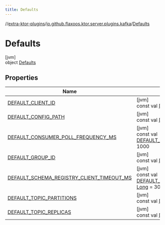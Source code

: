 ```yaml
---
title: Defaults
---
```

//[extra-ktor-plugins](../../../index.md)/[io.github.flaxoos.ktor.server.plugins.kafka](../index.md)/[Defaults](index.md)



# Defaults



[jvm]\
object [Defaults](index.md)



## Properties


| Name | Summary |
|---|---|
| [DEFAULT_CLIENT_ID](-d-e-f-a-u-l-t_-c-l-i-e-n-t_-i-d.md) | [jvm]<br>const val [DEFAULT_CLIENT_ID](-d-e-f-a-u-l-t_-c-l-i-e-n-t_-i-d.md): [String](https://kotlinlang.org/api/latest/jvm/stdlib/kotlin/-string/index.md) |
| [DEFAULT_CONFIG_PATH](-d-e-f-a-u-l-t_-c-o-n-f-i-g_-p-a-t-h.md) | [jvm]<br>const val [DEFAULT_CONFIG_PATH](-d-e-f-a-u-l-t_-c-o-n-f-i-g_-p-a-t-h.md): [String](https://kotlinlang.org/api/latest/jvm/stdlib/kotlin/-string/index.md) |
| [DEFAULT_CONSUMER_POLL_FREQUENCY_MS](-d-e-f-a-u-l-t_-c-o-n-s-u-m-e-r_-p-o-l-l_-f-r-e-q-u-e-n-c-y_-m-s.md) | [jvm]<br>const val [DEFAULT_CONSUMER_POLL_FREQUENCY_MS](-d-e-f-a-u-l-t_-c-o-n-s-u-m-e-r_-p-o-l-l_-f-r-e-q-u-e-n-c-y_-m-s.md): [Int](https://kotlinlang.org/api/latest/jvm/stdlib/kotlin/-int/index.md) = 1000 |
| [DEFAULT_GROUP_ID](-d-e-f-a-u-l-t_-g-r-o-u-p_-i-d.md) | [jvm]<br>const val [DEFAULT_GROUP_ID](-d-e-f-a-u-l-t_-g-r-o-u-p_-i-d.md): [String](https://kotlinlang.org/api/latest/jvm/stdlib/kotlin/-string/index.md) |
| [DEFAULT_SCHEMA_REGISTRY_CLIENT_TIMEOUT_MS](-d-e-f-a-u-l-t_-s-c-h-e-m-a_-r-e-g-i-s-t-r-y_-c-l-i-e-n-t_-t-i-m-e-o-u-t_-m-s.md) | [jvm]<br>const val [DEFAULT_SCHEMA_REGISTRY_CLIENT_TIMEOUT_MS](-d-e-f-a-u-l-t_-s-c-h-e-m-a_-r-e-g-i-s-t-r-y_-c-l-i-e-n-t_-t-i-m-e-o-u-t_-m-s.md): [Long](https://kotlinlang.org/api/latest/jvm/stdlib/kotlin/-long/index.md) = 30000 |
| [DEFAULT_TOPIC_PARTITIONS](-d-e-f-a-u-l-t_-t-o-p-i-c_-p-a-r-t-i-t-i-o-n-s.md) | [jvm]<br>const val [DEFAULT_TOPIC_PARTITIONS](-d-e-f-a-u-l-t_-t-o-p-i-c_-p-a-r-t-i-t-i-o-n-s.md): [Int](https://kotlinlang.org/api/latest/jvm/stdlib/kotlin/-int/index.md) = 1 |
| [DEFAULT_TOPIC_REPLICAS](-d-e-f-a-u-l-t_-t-o-p-i-c_-r-e-p-l-i-c-a-s.md) | [jvm]<br>const val [DEFAULT_TOPIC_REPLICAS](-d-e-f-a-u-l-t_-t-o-p-i-c_-r-e-p-l-i-c-a-s.md): [Short](https://kotlinlang.org/api/latest/jvm/stdlib/kotlin/-short/index.md) |

